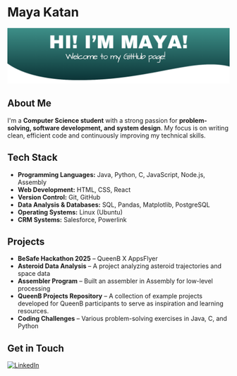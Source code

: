 # Maya Katan  
<img src="https://github.com/MayaKatan/Java_Developments/blob/main/GIT%20PIC.png?raw=true" width="600"/>

## About Me  
I'm a **Computer Science student** with a strong passion for **problem-solving, software development, and system design**. My focus is on writing clean, efficient code and continuously improving my technical skills.  

## Tech Stack  
- **Programming Languages:** Java, Python, C, JavaScript, Node.js, Assembly  
- **Web Development:** HTML, CSS, React  
- **Version Control:** Git, GitHub  
- **Data Analysis & Databases:** SQL, Pandas, Matplotlib, PostgreSQL  
- **Operating Systems:** Linux (Ubuntu)  
- **CRM Systems:** Salesforce, Powerlink  

## Projects  
- **BeSafe Hackathon 2025** – QueenB X AppsFlyer  
- **Asteroid Data Analysis** – A project analyzing asteroid trajectories and space data  
- **Assembler Program** – Built an assembler in Assembly for low-level processing  
- **QueenB Projects Repository** – A collection of example projects developed for QueenB participants to serve as inspiration and learning resources.  
- **Coding Challenges** – Various problem-solving exercises in Java, C, and Python  

## Get in Touch  
[![LinkedIn](https://img.shields.io/badge/LinkedIn-0077B5?logo=linkedin&logoColor=white)](https://www.linkedin.com/in/maya-katan/)  
